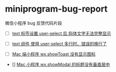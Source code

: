 # miniprogram-bug-report
微信小程序 bug 反馈代码片段

- [ ] [text 标签设置 user-select 后 斜体文字无法完整显示](https://developers.weixin.qq.com/community/develop/doc/000eaa4b100c00750e6e3e59d51000)

- [ ] [text 组件 使用 user-select 多行时，错误的换行了](https://developers.weixin.qq.com/community/develop/doc/0002eafbb4cf90ba2e6ec7fb056800)

- [ ] [Mac 端小程序 wx.showToast 没有显示图标](https://developers.weixin.qq.com/community/develop/doc/000a48715e842049a87e2cafe51400)

- [] [Mac 小程序 wx.showModal 的标题没有垂直居中](https://developers.weixin.qq.com/community/develop/doc/000828c95c8f78fca17e92a215fc00)